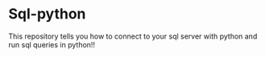 # Sql-python
This repository tells you how to connect to your sql server with python and run sql queries in python!!
